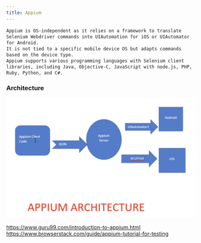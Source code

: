 ```yaml
---
title: Appium
---
```



    Appium is OS-independent as it relies on a framework to translate Selenium Webdriver commands into UIAutomation for iOS or UIAutomator for Android.
    It is not tied to a specific mobile device OS but adapts commands based on the device type.
    Appium supports various programming languages with Selenium client libraries, including Java, Objective-C, JavaScript with node.js, PHP, Ruby, Python, and C#.

### Architecture
![AppiumArchitecture.png](./static/AppiumArchitecture.png)




https://www.guru99.com/introduction-to-appium.html
https://www.browserstack.com/guide/appium-tutorial-for-testing

